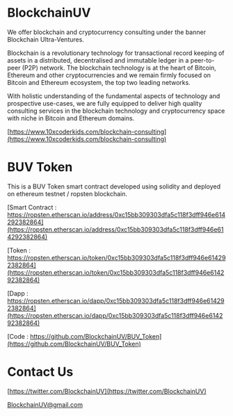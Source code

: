 # BlockchainUV

We offer blockchain and cryptocurrency consulting under the banner Blockchain Ultra-Ventures.

Blockchain is a revolutionary technology for transactional record keeping of assets in a distributed, decentralised and immutable ledger in a peer-to-peer (P2P) network. The blockchain technology is at the heart of Bitcoin, Ethereum and other cryptocurrencies and we remain firmly focused on Bitcoin and Ethereum ecosystem, the top two leading networks.

With holistic understanding of the fundamental aspects of technology and prospective use-cases, we are fully equipped to deliver high quality consulting services in the blockchain technology and cryptocurrency space with niche in Bitcoin and Ethereum domains.

[https://www.10xcoderkids.com/blockchain-consulting](https://www.10xcoderkids.com/blockchain-consulting)

# BUV Token

This is a BUV Token smart contract developed using solidity and deployed on ethereum testnet / ropsten blockchain.

[Smart Contract : https://ropsten.etherscan.io/address/0xc15bb309303dfa5c118f3dff946e614292382864](https://ropsten.etherscan.io/address/0xc15bb309303dfa5c118f3dff946e614292382864)

[Token : https://ropsten.etherscan.io/token/0xc15bb309303dfa5c118f3dff946e614292382864](https://ropsten.etherscan.io/token/0xc15bb309303dfa5c118f3dff946e614292382864)

[Dapp : https://ropsten.etherscan.io/dapp/0xc15bb309303dfa5c118f3dff946e614292382864](https://ropsten.etherscan.io/dapp/0xc15bb309303dfa5c118f3dff946e614292382864)

[Code : https://github.com/BlockchainUV/BUV_Token](https://github.com/BlockchainUV/BUV_Token)

# Contact Us

[https://twitter.com/BlockchainUV](https://twitter.com/BlockchainUV)

[BlockchainUV@gmail.com](mailto:BlockchainUV@gmail.com)
